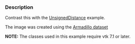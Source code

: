 ### Description
Contrast this with the [UnsignedDistance](UnsignedDistance) example.

The image was created using the [Armadillo dataset](https://github.com/lorensen/VTKWikiExamples/blob/master/Testing/Data/Armadillo.ply?raw=true)

**NOTE:** The classes used in this example require vtk 7.1 or later.

